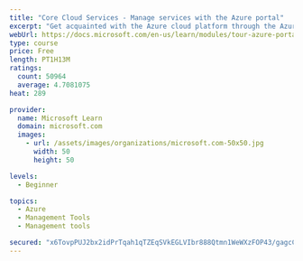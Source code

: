 ```yaml
---
title: "Core Cloud Services - Manage services with the Azure portal"
excerpt: "Get acquainted with the Azure cloud platform through the Azure portal, where you create and manage all of your Azure resources."
webUrl: https://docs.microsoft.com/en-us/learn/modules/tour-azure-portal/
type: course
price: Free
length: PT1H13M
ratings:
  count: 50964
  average: 4.7081075
heat: 289

provider:
  name: Microsoft Learn
  domain: microsoft.com
  images:
    - url: /assets/images/organizations/microsoft.com-50x50.jpg
      width: 50
      height: 50

levels:
  - Beginner

topics:
  - Azure
  - Management Tools
  - Management tools

secured: "x6TovpPUJ2bx2idPrTqah1qTZEqSVkEGLVIbr888Qtmn1WeWXzFOP43/gagcC/dXJOzJt0Iwsal7Gq0n0rWl3XF66Qi/dk/mRV6KShM9Mn4bM9+N224s4F959Rlkbg2xuzv0KYOz83+coCs47fzCO9R2rKOZCohIyOluE+6fxj9n2VRXYR/Jpw2WnPi4lKtcWH9rI2UhTvClfrpiKt4yBuzilZ1quQ3ULJ9BFhvDdrLsn1zdJw/mGAaohwZ9bcKFI7LGpKB8xgm5NQ790URdIcAbyg96ZHgLiIqRrOhkPw3ahOH9iXXKDwg+G8zF3hrqlxcEzqEnO6W6bdZ9wGsNcklaSvhiSU3UzydBxgsQBKWIrG3ld+vGVbDa/7N3qg5TbXZCVGFPF/KqsfGoHC7Niw==;6S13YkF8Nnhocorkwmvs/g=="
---
```


